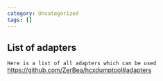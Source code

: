 ```yaml
---
category: Uncategorized
tags: []
---
```

## List of adapters
``Here is a list of all adapters which can be used``
https://github.com/ZerBea/hcxdumptool#adapters
